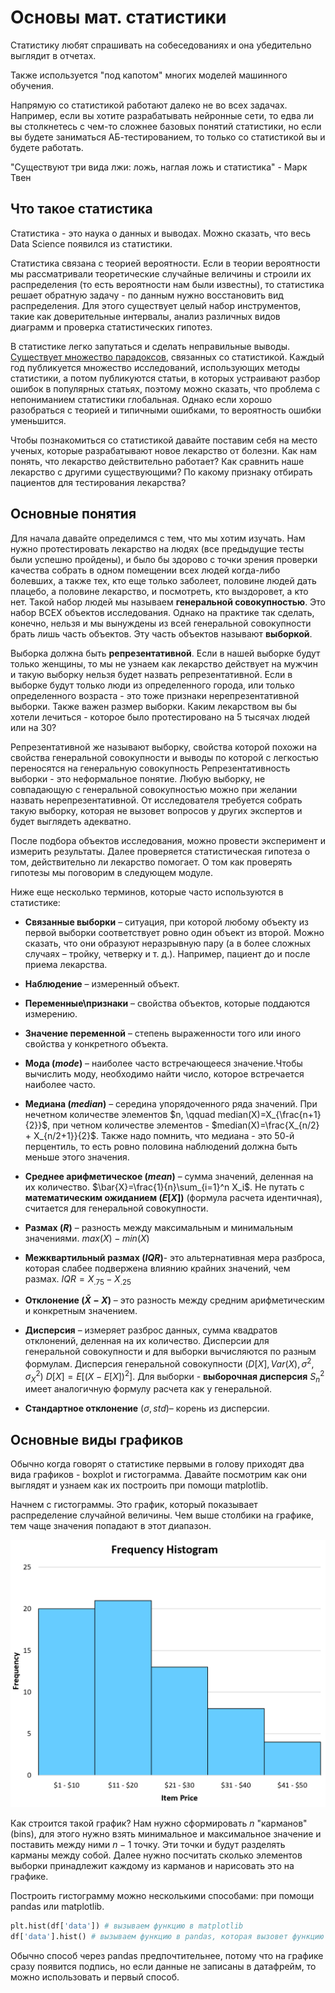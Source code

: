 # Основы мат. статистики

Статистику любят спрашивать на собеседованиях и она убедительно выглядит в отчетах.

Также используется "под капотом" многих моделей машинного обучения.

Напрямую со статистикой работают далеко не во всех задачах. Например, если вы хотите разрабатывать нейронные сети, то едва ли вы столкнетесь с чем-то сложнее базовых понятий статистики, но если вы будете заниматься АБ-тестированием, то только со статистикой вы и будете работать.

"Существуют три вида лжи: ложь, наглая ложь и статистика" - Марк Твен

## Что такое статистика

Статистика - это наука о данных и выводах. Можно сказать, что весь Data Science появился из статистики.

Статистика связана с теорией вероятности. Если в теории вероятности мы рассматривали теоретические случайные величины и строили их распределения (то есть вероятности нам были известны), то статистика решает обратную задачу - по данным нужно восстановить вид распределения. Для этого существует целый набор инструментов, такие как доверительные интервалы, анализ различных видов диаграмм и проверка статистических гипотез.

В статистике легко запутаться и сделать неправильные выводы. [Существует множество парадоксов](https://habr.com/ru/company/otus/blog/555980/), связанных со статистикой. Каждый год публикуется множество исследований, использующих методы статистики, а потом публикуются статьи, в которых устраивают разбор ошибок в популярных статьях, поэтому можно сказать, что проблема с непониманием статистики глобальная. Однако если хорошо разобраться с теорией и типичными ошибками, то вероятность ошибки уменьшится.

Чтобы познакомиться со статистикой давайте поставим себя на место ученых, которые разрабатывают новое лекарство от болезни. Как нам понять, что лекарство действительно работает? Как сравнить наше лекарство с другими существующими? По какому признаку отбирать пациентов для тестирования лекарства?

## Основные понятия

Для начала давайте определимся с тем, что мы хотим изучать. Нам нужно протестировать лекарство на людях (все предыдущие тесты были успешно пройдены), и было бы здорово с точки зрения проверки качества собрать в одном помещении всех людей когда-либо болевших, а также тех, кто еще только заболеет, половине людей дать плацебо, а половине лекарство, и посмотреть, кто выздоровет, а кто нет. Такой набор людей мы называем **генеральной совокупностью**. Это набор ВСЕХ объектов исследования. Однако на практике так сделать, конечно, нельзя и мы вынуждены из всей генеральной совокупности брать лишь часть объектов. Эту часть объектов называют **выборкой**.

Выборка должна быть **репрезентативной**. Если в нашей выборке будут только женщины, то мы не узнаем как лекарство действует на мужчин и такую выборку нельзя будет назвать репрезентативной. Если в выборке будут только люди из определенного города, или только определенного возраста - это тоже признаки нерепрезентативной выборки. Также важен размер выборки. Каким лекарством вы бы хотели лечиться - которое было протестировано на 5 тысячах людей или на 30?

Репрезентативной же называют выборку, свойства которой похожи на свойства генеральной совокупности и выводы по которой с легкостью переносятся на генеральную совокупность Репрезентативность выборки - это неформальное понятие.  Любую выборку, не совпадающую с генеральной совокупностью можно при желании назвать нерепрезентативной. От исследователя требуется собрать такую выборку, которая не вызовет вопросов у других экспертов и будет выглядеть адекватно.

После подбора объектов исследования, можно провести эксперимент и измерить результаты. Далее проверяется статистическая гипотеза о том, действительно ли лекарство помогает. О том как проверять гипотезы мы поговорим в следующем модуле.

Ниже еще несколько терминов, которые часто используются в статистике:

- **Связанные выборки** – ситуация, при которой любому объекту из первой выборки соответствует ровно один объект из второй. Можно сказать, что они образуют неразрывную пару (а в более сложных случаях – тройку, четверку и т. д.). Например, пациент до и после приема лекарства.

- **Наблюдение** – измеренный объект.

- **Переменные\признаки** – свойства объектов, которые поддаются измерению.

- **Значение переменной** – степень выраженности того или иного свойства у конкретного объекта.

- **Мода ($mode$)** – наиболее часто встречающееся значение.Чтобы вычислить моду, необходимо найти число, которое встречается наиболее часто.

- **Медиана ($median$)** – середина упорядоченного ряда значений. При нечетном количестве элементов $n, \qquad median(X)=X_{\frac{n+1}{2}}$, при четном количестве элементов - $median(X)=\frac{X_{n/2} + X_{n/2+1}}{2}$. Также надо помнить, что медиана - это 50-й перцентиль, то есть ровно половина наблюдений должна быть меньше этого значения.

- **Среднее арифметическое ($mean$)** – сумма значений, деленная на их количество. $\bar{X}=\frac{1}{n}\sum_{i=1}^n X_i$. Не путать с **математическим ожиданием ($E[X]$)** (формула расчета идентичная), считается для генеральной совокупности.

- **Размах ($R$)** – разность между максимальным и минимальным значениями. $max(X)-min(X)$

- **Межквартильный размах ($IQR$)**- это альтернативная мера разброса, которая слабее
подвержена влиянию крайних значений, чем размах. $IQR=X_{.75}-X_{.25}$

- **Отклонение ($\bar{X}-X$)** – это разность между средним арифметическим и конкретным значением.

- **Дисперсия** – измеряет разброс данных, сумма квадратов отклонений, деленная на их количество. Дисперсии для генеральной совокупности и для выборки вычисляются по разным формулам. Дисперсия генеральной совокупности ($D[X], Var(X),\sigma^2,\sigma_X^2$) $D[X]=E[(X-E[X])^2]$. Для выборки - **выборочная дисперсия** $S_n^2$ имеет аналогичную формулу расчета как у генеральной.

- **Стандартное отклонение** ($\sigma,std$)– корень из дисперсии.

## Основные виды графиков

Обычно когда говорят о статистике первыми в голову приходят два вида графиков - boxplot и гистограмма. Давайте посмотрим как они выглядят и узнаем как их построить при помощи matplotlib.

Начнем с гистограммы. Это график, который показывает распределение случайной величины. Чем выше столбики на графике, тем чаще значения попадают в этот диапазон.

![hist](../images/hist.png)

Как строится такой график? Нам нужно сформировать $n$ "карманов" (bins), для этого нужно взять минимальное и максимальное значение и поставить между ними $n-1$ точку. Эти точки и будут разделять карманы между собой. Далее нужно посчитать сколько элементов выборки принадлежит каждому из карманов и нарисовать это на графике.

Построить гистограмму можно несколькими способами: при помощи pandas или matplotlib.

```python
plt.hist(df['data']) # вызываем функцию в matplotlib
df['data'].hist() # вызываем функцию в pandas, которая вызовет функцию в matplotlib
```

Обычно способ через pandas предпочтительнее, потому что на графике сразу появится подпись, но если данные не записаны в датафрейм, то можно использовать и первый способ.
